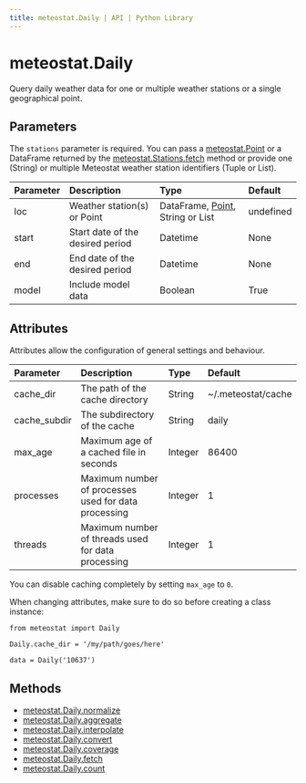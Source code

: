 ```yaml
---
title: meteostat.Daily | API | Python Library
---
```


# meteostat.Daily

Query daily weather data for one or multiple weather stations or a single geographical point.

## Parameters

The `stations` parameter is required. You can pass a [meteostat.Point](/python/api/point) or a DataFrame returned by the [meteostat.Stations.fetch](/python/api/stations/fetch) method or provide one (String) or multiple Meteostat weather station identifiers (Tuple or List).

| **Parameter** | **Description**                  | **Type**                                              | **Default** |
|:--------------|:---------------------------------|:------------------------------------------------------|:------------|
| loc           | Weather station(s) or Point      | DataFrame, [Point](/python/api/point), String or List | undefined   |
| start         | Start date of the desired period | Datetime                                              | None        |
| end           | End date of the desired period   | Datetime                                              | None        |
| model         | Include model data               | Boolean                                               | True        |

## Attributes

Attributes allow the configuration of general settings and behaviour.

| **Parameter** | **Description**                                      | **Type** | **Default**        |
|:--------------|:-----------------------------------------------------|:---------|:-------------------|
| cache_dir     | The path of the cache directory                      | String   | ~/.meteostat/cache |
| cache_subdir  | The subdirectory of the cache                        | String   | daily              |
| max_age       | Maximum age of a cached file in seconds              | Integer  | 86400              |
| processes     | Maximum number of processes used for data processing | Integer  | 1                  |
| threads       | Maximum number of threads used for data processing   | Integer  | 1                  |

You can disable caching completely by setting `max_age` to `0`.

When changing attributes, make sure to do so before creating a class instance:

```python{3}
from meteostat import Daily

Daily.cache_dir = '/my/path/goes/here'

data = Daily('10637')
```

## Methods

* [meteostat.Daily.normalize](normalize)
* [meteostat.Daily.aggregate](aggregate)
* [meteostat.Daily.interpolate](interpolate)
* [meteostat.Daily.convert](convert)
* [meteostat.Daily.coverage](coverage)
* [meteostat.Daily.fetch](fetch)
* [meteostat.Daily.count](count)
